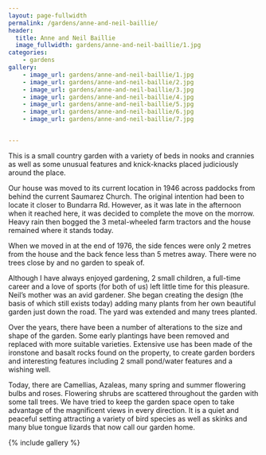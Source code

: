 ```yaml
---
layout: page-fullwidth
permalink: /gardens/anne-and-neil-baillie/
header:
  title: Anne and Neil Baillie
  image_fullwidth: gardens/anne-and-neil-baillie/1.jpg
categories:
    - gardens
gallery:
    - image_url: gardens/anne-and-neil-baillie/1.jpg
    - image_url: gardens/anne-and-neil-baillie/2.jpg
    - image_url: gardens/anne-and-neil-baillie/3.jpg
    - image_url: gardens/anne-and-neil-baillie/4.jpg
    - image_url: gardens/anne-and-neil-baillie/5.jpg
    - image_url: gardens/anne-and-neil-baillie/6.jpg
    - image_url: gardens/anne-and-neil-baillie/7.jpg


---
```


This is a small country garden with a variety of beds in nooks and crannies as well as some unusual features and knick-knacks placed judiciously around the place.

Our house was moved to its current location in 1946 across paddocks from behind the current Saumarez Church. The original intention had been to locate it closer to Bundarra Rd. However, as it was late in the afternoon when it reached here, it was decided to complete the move on the morrow. Heavy rain then bogged the 3 metal-wheeled farm tractors and the house remained where it stands today.

When we moved in at the end of 1976, the side fences were only 2 metres from the house and the back fence less than 5 metres away. There were no trees close by and no garden to speak of.

Although I have always enjoyed gardening, 2 small children, a full-time career and a love of sports (for both of us) left little time for this pleasure.
Neil’s mother was an avid gardener. She began creating the design (the basis of which still exists today) adding many plants from her own beautiful garden just down the road. The yard was extended and many trees planted.

Over the years, there have been a number of alterations to the size and shape of the garden. Some early plantings have been removed and replaced with more suitable varieties. Extensive use has been made of the ironstone and basalt rocks found on the property, to create garden borders and interesting features including 2 small pond/water features and a wishing well. 

Today, there are Camellias, Azaleas, many spring and summer flowering bulbs and roses. Flowering shrubs are scattered throughout the garden with some tall trees. We have tried to keep the garden space open to take advantage of the magnificent views in every direction. It is a quiet and peaceful setting attracting a variety of bird species as well as skinks and many blue tongue lizards that now call our garden home.

{% include gallery %}